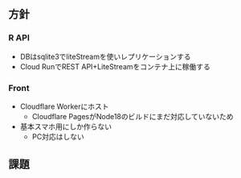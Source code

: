 ## 方針
### R API
- DBはsqlite3でliteStreamを使いレプリケーションする
- Cloud RunでREST API+LiteStreamをコンテナ上に稼働する
### Front
- Cloudflare Workerにホスト
  - Cloudflare PagesがNode18のビルドにまだ対応していないため
- 基本スマホ用にしか作らない
  - PC対応はしない
## 課題
